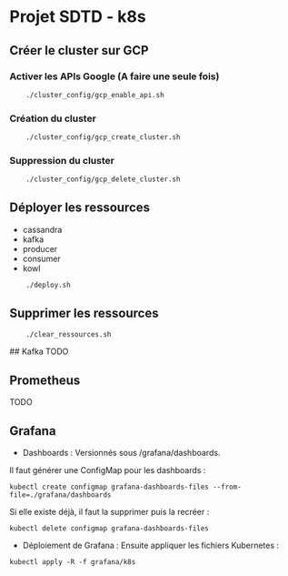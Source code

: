 # Projet SDTD - k8s


## Créer le cluster sur GCP

### Activer les APIs Google (A faire une seule fois)

```bash
    ./cluster_config/gcp_enable_api.sh
```

### Création du cluster

```bash
    ./cluster_config/gcp_create_cluster.sh
```

### Suppression du cluster

```bash
    ./cluster_config/gcp_delete_cluster.sh
```

## Déployer les ressources

- cassandra
- kafka
- producer
- consumer
- kowl

```bash
    ./deploy.sh
```

## Supprimer les ressources

```bash
    ./clear_ressources.sh
```

## Kafka
TODO

## Prometheus
TODO

## Grafana
- Dashboards :
Versionnés sous /grafana/dashboards.

Il faut générer une ConfigMap pour les dashboards :
```
kubectl create configmap grafana-dashboards-files --from-file=./grafana/dashboards
```

Si elle existe déjà, il faut la supprimer puis la recréer :
```
kubectl delete configmap grafana-dashboards-files
```

- Déploiement de Grafana :
Ensuite appliquer les fichiers Kubernetes :
```
kubectl apply -R -f grafana/k8s
```